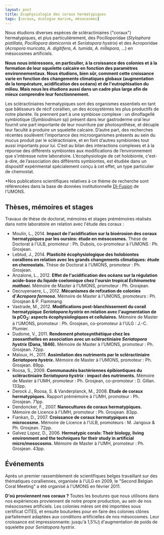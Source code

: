 ```yaml
---
layout: post
title: Écophysiologie des coraux hermatypiques
tags: [coraux, écologie marine, mésocosmes]
---
```


Nous étudions diverses espèces de scléractiniaires ("coraux") hermatypiques, et plus particulièrement, des Pocilloporidae (*Stylophora pistillata*, *Pocillopora damicornis* et *Seriatopora hystrix*) et des Acroporidae (*Acropora muricata*, *A. digitifera*, *A. tumida*, *A. millepora*, ...) en mésocosmes artificiels.

**Nous nous intéressons, en particulier, à la croissance des colonies et à la formation de leur squelette calcaire en fonction des paramètres environnementaux. Nous étudions, bien sûr, comment cette croissance varie en fonction des changements climatiques globaux (augmentation de la température, acidification des océans) et de l'eutrophisation du milieu. Mais nous les étudions aussi dans un cadre plus large afin de mieux comprendre leur fonctionnement.**

Les scléractiniaires hermatypiques sont des organismes essentiels en tant que bâtisseurs de récif corallien, un des écosystèmes les plus productifs de notre planète. Ils prennent part à une symbiose complexe : un dinoflagellé symbiotique (*Symbiodinium* sp) présent dans leur gastroderme oral leur fournit une part importante de leur nourriture par photosynthèse, et décuple leur faculté à produire un squelette calcaire. D’autre part, des recherches récentes soulèvent l’importance des microorganismes présents au sein du mucus produit par le scléractiniaire, et en font d’autres symbiontes tout aussi importants pour lui. C’est au bilan des interactions complexes et à la réponse des différents symbiontes aux modifications de l’environnement que s’intéresse notre laboratoire. L’écophysiologie de cet holobionte, c'est-à-dire, de l’association des différents symbiontes, est étudiée dans un dispositif expérimental spécialement conçu à cet effet, un type particulier de chemostat.

*Nos publications scientifiques relatives à ce thème de recherche sont référencées dans la base de données institutionnelle [DI-Fusion](https://sharepoint1.umons.ac.be/FR/UNIVERSITE/FACULTES/FS/SERVICES/INSTITUT_BIO/ECOLOGIE_NUMERIQUE_MILIEUX_AQUATIQUES/Pages/Publications.aspx) de l'UMONS.


## Thèses, mémoires et stages

Travaux de thèse de doctorat, mémoires et stages prémémoires réalisés dans notre laboratoire en relation avec l'étude des coraux :

- Moulin, L., 2014. **Impact de l'acidification sur la bioérosion des coraux hermatypiques par les oursins: étude en mésocosmes.** Thèse de Doctorat à l'ULB, promoteur : Ph. Dubois, co-promoteur à l'UMONS : Ph. Grosjean.
- Leblud, J., 2014. **Plasticité écophysiologique des holobiontes coralliens en relation avec les grands changements climatiques: étude en chemostats.** Thèse de Doctorat à l'UMONS, promoteur : Ph. Grosjean.
- Anzalone, L., 2012. **Effet de l'acidification des océans sur la régulation acide-base du liquide coelomique chez l'oursin tropical *Echinometra mathaei*.** Mémoire de Master à l'UMONS, promoteur : Ph. Grosjean.
- Decruyenaere, L., 2012. **Mécanismes de refixation de colonies d'*Acropora formosa*.** Mémoire de Master à l'UMONS, promoteurs : Ph. Grosjean & P. Flammang.
- Vastrade, M., 2012. **Modifications post-blanchissement du corail hermatypique *Seriatopora hystrix* en relation avec l'augmentation de la pCO<sub>2</sub>: aspects écophysiologiques et cellulaires.** Mémoire de Master à l'UMONS, promoteur : Ph. Grosjean, co-promoteur à l'ULG : J.-C. Plumier.
- Dudome, V., 2011. **Rendement photosynthétique chez les zooxanthelles en association avec un scléractiniaire *Seriatopora hystrix* (Dana, 1846).** Mémoire de Master à l'UMONS, promoteur : Ph. Grosjean. 72pp.
- Maloux, H., 2011. **Assimilation des nutriments par le scléractiniaire *Seriatopora hystrix*.** Mémoire de Master à l'UMONS, promoteur : Ph. Grosjean. 89pp.
- Roosa, S., 2009. **Communautés bactériennes épibiontiques du scléractiniaire *Seriatopora hystrix* : impact des nutriments.** Mémoire de Master à l'UMH, promoteur : Ph. Grosjean, co-promoteur : D. Gillan. 133pp.
- Derock J., Roosa, S. & Vanderplanck, M., 2008. **Etude de coraux hermatypiques.** Rapport prémémoire à l'UMH, promoteur : Ph. Grosjean. 71pp.
- Dendoncker, F., 2007. **Nanocultures de coraux hermatypiques.** Mémoire de Licence à l'UMH, promoteur : Ph. Grosjean. 83pp.
- Fiankan, D., 2007. **Croissance de coraux hermatypiques en microcosme.** Mémoire de Licence à l'ULB, promoteurs : M. Jangoux & Ph. Grosjean. 72pp.
- Galvez Lopez, D., 2006. **Hermatypic corals: Their biology, living environment and the techniques for their study in artificial micro/mesocosms.** Mémoire de Master à l'UMH, promoteur : Ph. Grosjean. 43pp.


## Événements

Après un premier rassemblement de scientifiques belges travaillant sur des thématiques coralliennes, organisée à l'ULG en 2009, le "Second Belgian Coral Meeting" a été organisé à l'UMONS en février 2011.

**D'où proviennent nos coraux ?** Toutes les boutures que nous utilisons dans nos expériences proviennent de notre propre production, au sein de nos mésocosmes artificiels. Les colonies mères ont été importées sous certificat CITES, et ensuite bouturées pour en faire des colonies clônes parfaitement adaptées aux conditions artificielles de nos mésocosmes. Leur croissance est impressionnante: jusqu'à 1,5%/j d'augmentation de poids de squelette pour *Seriatopora hystrix*.
